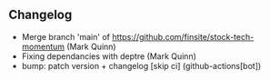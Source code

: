 ## Changelog

- Merge branch 'main' of https://github.com/finsite/stock-tech-momentum (Mark Quinn)
- Fixing dependancies with deptre (Mark Quinn)
- bump: patch version + changelog [skip ci] (github-actions[bot])
